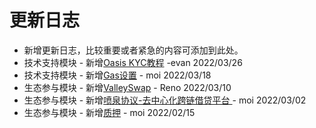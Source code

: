 # 更新日志

- 新增更新日志，比较重要或者紧急的内容可添加到此处。
- 技术支持模块 - 新增[Oasis KYC教程](./dev_support/oasis_kyc/oasis_kyc.md) -evan 2022/03/26
- 技术支持模块 - 新增[Gas设置](./dev_support/Gas设置/Gas设置.md) - moi 2022/03/18
- 生态参与模块 - 新增[ValleySwap](./ecosystem_paticipate/dex/ValleySwap/ValleySwap.md) - Reno 2022/03/10
- 生态参与模块 - 新增[喷泉协议-去中心化跨链借贷平台
](ecosystem_paticipate/lending/FountainProtocol/FountainProtocol.md) - moi 2022/03/02
- 生态参与模块 - 新增[质押](./ecosystem_paticipate/质押.md) - moi 2022/02/15



